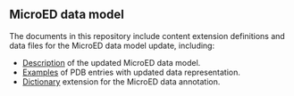 ## MicroED data model

The documents in this repository include content extension definitions and data 
files for the MicroED data model update, including:

- [Description](microed.md) of the updated MicroED data model.
- [Examples](examples/examples.md) of PDB entries with updated data representation.
- [Dictionary](dict/electron_diffrn-extension.md) extension for the MicroED data annotation.
